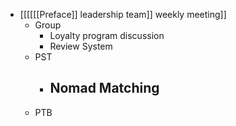 - [[[[[[Preface]] leadership team]] weekly meeting]]
    - Group
        - Loyalty program discussion
        - Review System
    - PST
        - Nomad Matching 
            - 
    - PTB
